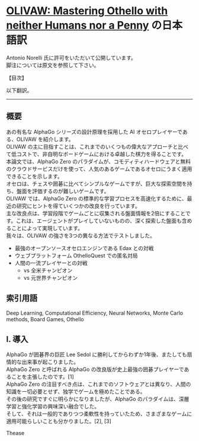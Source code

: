 # [OLIVAW: Mastering Othello with neither Humans nor a Penny](https://arxiv.org/abs/2103.17228) の日本語訳

Antonio Norelli 氏に許可をいただいて公開しています。  
脚注については原文を参照して下さい。  

【目次】
<!--ts-->
<!--te-->

以下翻訳。

---
## 概要
あの有名な AlphaGo シリーズの設計原理を採用した AI オセロプレイヤーである、OLIVAW を紹介します。  
OLIVAW の主に目指すことは、これまでのいくつもの偉大なアプローチと比べて低コストで、非自明なボードゲームにおける卓越した棋力を得ることです。  
本論文では、AlphaGo Zero のパラダイムが、コモディティハードウェアと無料のクラウドサービスだけを使って、人気のあるゲームであるオセロにうまく適用できることを示します。  
オセロは、チェスや囲碁に比べてシンプルなゲームですが、巨大な探索空間を持ち、盤面を評価するのが難しいゲームです。  
OLIVAW では、AlphaGo Zero の標準的な学習プロセスを高速化するために、最近の研究にヒントを得ていくつかの改良を行っています。  
主な改良点は、学習段階でゲームごとに収集される盤面情報を2倍にすることです。これは、エージェントがプレイしていないものの、深く探索した盤面も含めることによって実現しています。  
我々は、OLIVAW の強さを3つの異なる方法でテストしました。  
* 最強のオープンソースオセロエンジンである Edax との対戦
* ウェブプラットフォーム OthelloQuest での匿名対局
* 人間の一流プレイヤーとの対戦
  * vs 全米チャンピオン
  * vs 元世界チャンピオン

## 索引用語

Deep Learning, Computational Efficiency, Neural Networks, Monte Carlo methods, Board Games, Othello

## I. 導入
AlphaGo が囲碁界の巨匠 Lee Sedol に勝利してからわずか1年後、またしても扇情的な出来事が起こりました。  
AlphaGo Zero と呼ばれる AlphaGo の改良版が史上最強の囲碁プレイヤーであることを主張したのです。[1]  
AlphaGo Zero の注目すべき点は、これまでのソフトウェアとは異なり、人間の知識を一切必要とせず、独学でゲームを極めたことである。  
その後の研究ですぐに明らかになりましたが、AlphaGo のパラダイムは、深層学習と強化学習の興味深い融合でした。  
そして、それは一般的でありつつ柔軟性を持っていたため、さまざまなゲームに適用可能らしいことも分かりました。[2], [3]

Thease
